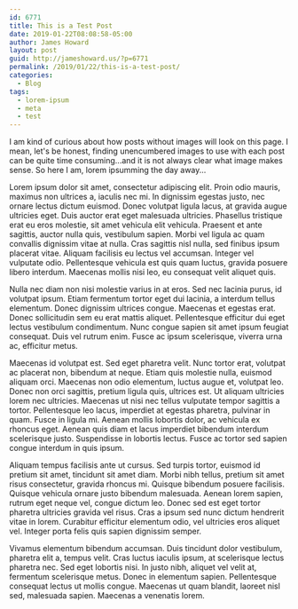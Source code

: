 ```yaml
---
id: 6771
title: This is a Test Post
date: 2019-01-22T08:08:58-05:00
author: James Howard
layout: post
guid: http://jameshoward.us/?p=6771
permalink: /2019/01/22/this-is-a-test-post/
categories:
  - Blog
tags:
  - lorem-ipsum
  - meta
  - test
---
```

I am kind of curious about how posts without images will look on
this page. I mean, let's be honest, finding unencumbered images to
use with each post can be quite time consuming...and it is not
always clear what image makes sense. So here I am, lorem ipsumming
the day away...

Lorem ipsum dolor sit amet, consectetur adipiscing elit. Proin odio
mauris, maximus non ultrices a, iaculis nec mi. In dignissim egestas
justo, nec ornare lectus dictum euismod. Donec volutpat ligula
lacus, at gravida augue ultricies eget. Duis auctor erat eget
malesuada ultricies. Phasellus tristique erat eu eros molestie, sit
amet vehicula elit vehicula. Praesent et ante sagittis, auctor nulla
quis, vestibulum sapien. Morbi vel ligula ac quam convallis dignissim
vitae at nulla. Cras sagittis nisl nulla, sed finibus ipsum placerat
vitae. Aliquam facilisis eu lectus vel accumsan. Integer vel vulputate
odio. Pellentesque vehicula est quis quam luctus, gravida posuere
libero interdum. Maecenas mollis nisi leo, eu consequat velit aliquet
quis.

Nulla nec diam non nisi molestie varius in at eros. Sed nec lacinia
purus, id volutpat ipsum. Etiam fermentum tortor eget dui lacinia,
a interdum tellus elementum. Donec dignissim ultrices congue.
Maecenas et egestas erat. Donec sollicitudin sem eu erat mattis
aliquet. Pellentesque efficitur dui eget lectus vestibulum condimentum.
Nunc congue sapien sit amet ipsum feugiat consequat. Duis vel rutrum
enim. Fusce ac ipsum scelerisque, viverra urna ac, efficitur metus.

Maecenas id volutpat est. Sed eget pharetra velit. Nunc tortor erat,
volutpat ac placerat non, bibendum at neque. Etiam quis molestie
nulla, euismod aliquam orci. Maecenas non odio elementum, luctus
augue et, volutpat leo. Donec non orci sagittis, pretium ligula
quis, ultrices est. Ut aliquam ultricies lorem nec ultricies.
Maecenas ut nisi nec tellus vulputate tempor sagittis a tortor.
Pellentesque leo lacus, imperdiet at egestas pharetra, pulvinar in
quam. Fusce in ligula mi. Aenean mollis lobortis dolor, ac vehicula
ex rhoncus eget. Aenean quis diam et lacus imperdiet bibendum
interdum scelerisque justo. Suspendisse in lobortis lectus. Fusce
ac tortor sed sapien congue interdum in quis ipsum.

Aliquam tempus facilisis ante ut cursus. Sed turpis tortor, euismod
id pretium sit amet, tincidunt sit amet diam. Morbi nibh tellus,
pretium sit amet risus consectetur, gravida rhoncus mi. Quisque
bibendum posuere facilisis. Quisque vehicula ornare justo bibendum
malesuada. Aenean lorem sapien, rutrum eget neque vel, congue dictum
leo. Donec sed est eget tortor pharetra ultricies gravida vel risus.
Cras a ipsum sed nunc dictum hendrerit vitae in lorem. Curabitur
efficitur elementum odio, vel ultricies eros aliquet vel. Integer
porta felis quis sapien dignissim semper.

Vivamus elementum bibendum accumsan. Duis tincidunt dolor vestibulum,
pharetra elit a, tempus velit. Cras luctus iaculis ipsum, at
scelerisque lectus pharetra nec. Sed eget lobortis nisi. In justo
nibh, aliquet vel velit at, fermentum scelerisque metus. Donec in
elementum sapien. Pellentesque consequat lectus ut mollis congue.
Maecenas ut quam blandit, laoreet nisl sed, malesuada sapien.
Maecenas a venenatis lorem.
